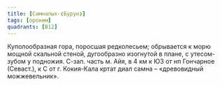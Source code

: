 ```yaml
---
title: [Самналых-❮Бурун❯]
tags: [ороним]
quadrants: [В12]
---
```


Куполообразная гора, поросшая редколесьем; обрывается к морю мощной скальной
стеной, дугообразно изогнутой в плане, с утесом-зубом у подножия. С-зап. часть
м. Айя, в 4 км к ЮЗ от нп Гончарное (Севаст.), к С от г. Кокия-Кала кртат диал
самна – «древовидный можжевельник».
